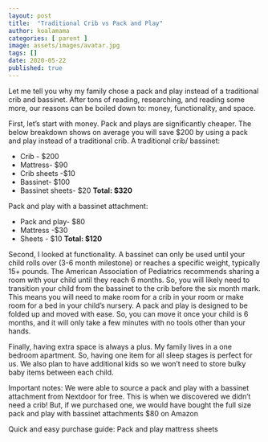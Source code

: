 ```yaml
---
layout: post
title:  "Traditional Crib vs Pack and Play"
author: koalamama
categories: [ parent ]
image: assets/images/avatar.jpg
tags: []
date: 2020-05-22
published: true
---
```


Let me tell you why my family chose a pack and play instead of a traditional crib and bassinet. After tons of reading, researching, and reading some more, our reasons can be boiled down to: money, functionality, and space.  


First, let’s start with money. Pack and plays are significantly cheaper. The below breakdown shows on average you will save $200 by using a pack and play instead of a traditional crib. 
A traditional crib/ bassinet: 
- Crib - $200
- Mattress- $90
- Crib sheets -$10 
- Bassinet- $100 
- Bassinet sheets- $20 
**Total: $320**

Pack and play with a bassinet attachment: 
- Pack and play-  $80
- Mattress -$30 
- Sheets - $10
**Total: $120**

Second, I looked at functionality. A bassinet can only be used until your child rolls over (3-6 month milestone) or reaches a specific weight, typically 15+ pounds. The American Association of Pediatrics recommends sharing a room with your child until they reach 6 months. So, you will likely need to transition your child from the bassinet to the crib before the six month mark. This means you will need to make room for a crib in your room or make room for a bed in your child’s nursery.  A pack and play is designed to be folded up and moved with ease. So, you can move it once your child is 6 months, and it will only take a few minutes with no tools other than your hands. 

Finally, having extra space is always a plus. My family lives in a one bedroom apartment. So, having one item for all sleep stages is perfect for us. We also plan to have additional kids so we won’t need to store bulky baby items between each child. 

Important notes:
We were able to source a pack and play with a bassinet attachment from Nextdoor for free.  This is when we discovered we didn’t need a crib!  But, if we purchased one, we would have bought the full size pack and play with bassinet attachments $80 on Amazon 

Quick and easy purchase guide: 
Pack and play 
mattress 
sheets 